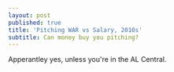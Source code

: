```yaml
---
layout: post
published: true
title: 'Pitching WAR vs Salary, 2010s'
subtitle: Can money buy you pitching?
---
```

Apperantley yes, unless you're in the AL Central.

<div class="flourish-embed flourish-scatter" data-src="visualisation/1499021" data-width="900px"><script src="https://public.flourish.studio/resources/embed.js"></script></div>

